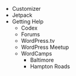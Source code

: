 * Customizer
* Jetpack
* Getting Help
	* Codex
	* Forums
	* WordPress.tv
	* WordPress Meetup
	* WordCamps
		- Baltimore
		- Hampton Roads
